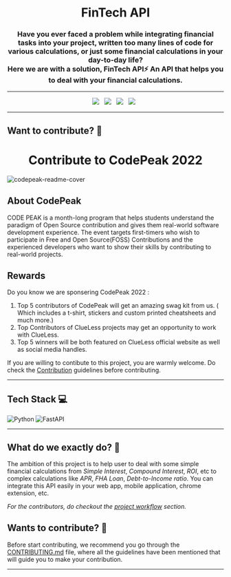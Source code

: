 <h1 align=center> FinTech API </h1>

<h3 align=center> Have you ever faced a problem while integrating financial tasks into your project, written too many lines of code for various calculations, or just some financial calculations in your day-to-day life?<br>Here we are with a solution, <b>FinTech API</b>⚡ An API that helps you to deal with your financial calculations.</h3>

----


<p align="center">
  <a href="https://github.com/Clueless-Community/fintech-api/issues"><img src="https://img.shields.io/github/issues/Clueless-Community/fintech-api.svg?style=for-the-badge&logo=appveyor" /></a>&nbsp;&nbsp;
  <a href="https://github.com/Clueless-Community/fintech-api/fork"><img src="https://img.shields.io/github/forks/Clueless-Community/fintech-api.svg?style=for-the-badge&logo=appveyor" /></a>&nbsp;&nbsp;
  <a href="#"><img src="https://img.shields.io/github/stars/Clueless-Community/fintech-api.svg?style=for-the-badge&logo=appveyor" /></a>&nbsp;&nbsp;
  <a href="https://github.com/Clueless-Community/fintech-api/blob/master/LICENSE"><img src="https://img.shields.io/github/license/Clueless-Community/fintech-api.svg?style=for-the-badge&logo=appveyor" /></a>&nbsp;&nbsp;
</p>

---

## Want to contribute? 🎯


<h1 align='center'>Contribute to CodePeak 2022</h1>

![codepeak-readme-cover](https://user-images.githubusercontent.com/91758830/205308086-df454271-2d7a-4158-a743-4359a18e8038.jpeg)



## About CodePeak 
CODE PEAK is a month-long program that helps students understand the paradigm of Open Source contribution and gives them real-world software development experience. The event targets first-timers who wish to participate in Free and Open Source(FOSS) Contributions and the experienced developers who want to show their skills by contributing to real-world projects.

## Rewards
Do you know we are sponsering CodePeak 2022 : 
1. Top 5 contributors of CodePeak will get an amazing swag kit from us. ( Which includes a t-shirt, stickers and custom printed cheatsheets and much more.)
2. Top Contributors of ClueLess projects may get an opportunity to work with ClueLess.  
3. Top 5 winners will be both featured on ClueLess official website as well as social media handles.



If you are willing to contibute to this project, you are warmly welcome.
Do check the [Contribution](https://github.com/Clueless-Community/flutter-ui-components/blob/master/CONTRIBUTING.md) guidelines before contributing.

---

## Tech Stack 💻

  ![Python](https://img.shields.io/badge/python-3670A0?style=for-the-badge&logo=python&logoColor=ffdd54)
  ![FastAPI](https://img.shields.io/badge/FastAPI-005571?style=for-the-badge&logo=fastapi)

---



## What do we exactly do? 🤔
The ambition of this project is to help user to deal with some simple financial calculations from *Simple Interest*, *Compound Interest*, *ROI*, etc to complex calculations like *APR*, *FHA Loan*, *Debt-to-Income ratio*. You can integrate this API easily in your web app, mobile application, chrome extension, etc.

*For the contributors, do checkout the [project workflow](https://github.com/Clueless-Community/fintech-api/blob/main/CONTRIBUTING.md#project-worflow) section.*  

## Wants to contribute? 👀
Before start contributing, we recommend you go through the [CONTRIBUTING.md](https://github.com/Clueless-Community/fintech-api/blob/main/CONTRIBUTING.md) file, where all the guidelines have been mentioned that will guide you to make your contribution.

---